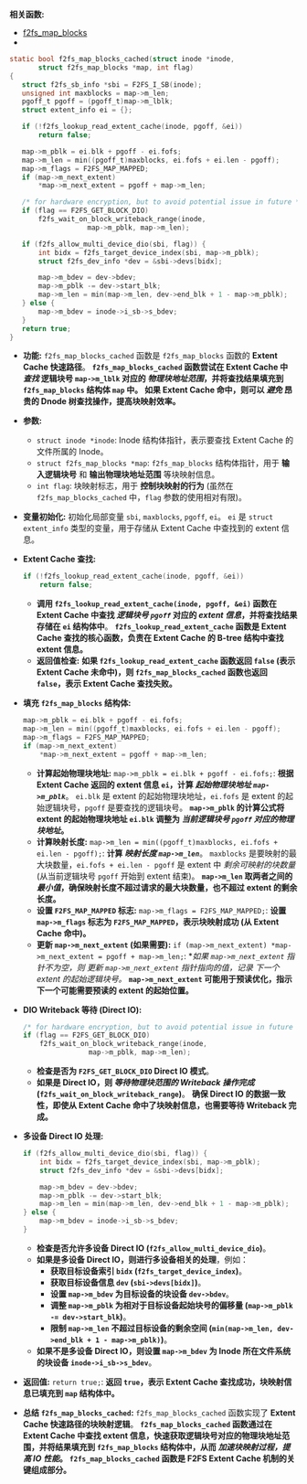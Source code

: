  **相关函数:**
* [f2fs_map_blocks](https://github.com/sigmanature/learn_os_note/blob/main/6.13.1%E5%86%85%E6%A0%B8%E6%96%87%E6%A1%A3%E6%B3%A8%E9%87%8A/fs/f2fs/data.c/f2fs_map_blocks.md)
* 
 ```c
static bool f2fs_map_blocks_cached(struct inode *inode,
		struct f2fs_map_blocks *map, int flag)
{
	struct f2fs_sb_info *sbi = F2FS_I_SB(inode);
	unsigned int maxblocks = map->m_len;
	pgoff_t pgoff = (pgoff_t)map->m_lblk;
	struct extent_info ei = {};

	if (!f2fs_lookup_read_extent_cache(inode, pgoff, &ei))
		return false;

	map->m_pblk = ei.blk + pgoff - ei.fofs;
	map->m_len = min((pgoff_t)maxblocks, ei.fofs + ei.len - pgoff);
	map->m_flags = F2FS_MAP_MAPPED;
	if (map->m_next_extent)
		*map->m_next_extent = pgoff + map->m_len;

	/* for hardware encryption, but to avoid potential issue in future */
	if (flag == F2FS_GET_BLOCK_DIO)
		f2fs_wait_on_block_writeback_range(inode,
					map->m_pblk, map->m_len);

	if (f2fs_allow_multi_device_dio(sbi, flag)) {
		int bidx = f2fs_target_device_index(sbi, map->m_pblk);
		struct f2fs_dev_info *dev = &sbi->devs[bidx];

		map->m_bdev = dev->bdev;
		map->m_pblk -= dev->start_blk;
		map->m_len = min(map->m_len, dev->end_blk + 1 - map->m_pblk);
	} else {
		map->m_bdev = inode->i_sb->s_bdev;
	}
	return true;
}
```

*   **功能:** `f2fs_map_blocks_cached` 函数是 `f2fs_map_blocks` 函数的 **Extent Cache 快速路径**。  **`f2fs_map_blocks_cached` 函数尝试在 Extent Cache 中 *查找* 逻辑块号 `map->m_lblk` 对应的 *物理块地址范围*，并将查找结果填充到 `f2fs_map_blocks` 结构体 `map` 中。**  **如果 Extent Cache 命中，则可以 *避免* 昂贵的 Dnode 树查找操作，提高块映射效率。**

*   **参数:**
    *   `struct inode *inode`:  Inode 结构体指针，表示要查找 Extent Cache 的文件所属的 Inode。
    *   `struct f2fs_map_blocks *map`:  `f2fs_map_blocks` 结构体指针，用于 **输入逻辑块号** 和 **输出物理块地址范围** 等块映射信息。
    *   `int flag`:  块映射标志，用于 **控制块映射的行为** (虽然在 `f2fs_map_blocks_cached` 中，`flag` 参数的使用相对有限)。

*   **变量初始化:**  初始化局部变量 `sbi`, `maxblocks`, `pgoff`, `ei`。  `ei` 是 `struct extent_info` 类型的变量，用于存储从 Extent Cache 中查找到的 extent 信息。

*   **Extent Cache 查找:**
    ```c
    if (!f2fs_lookup_read_extent_cache(inode, pgoff, &ei))
        return false;
    ```
    *   **调用 `f2fs_lookup_read_extent_cache(inode, pgoff, &ei)` 函数在 Extent Cache 中查找 *逻辑块号 `pgoff`* 对应的 *extent 信息*，并将查找结果存储在 `ei` 结构体中**。  **`f2fs_lookup_read_extent_cache` 函数是 Extent Cache 查找的核心函数，负责在 Extent Cache 的 B-tree 结构中查找 extent 信息。**
    *   **返回值检查:**  **如果 `f2fs_lookup_read_extent_cache` 函数返回 `false` (表示 Extent Cache 未命中)，则 `f2fs_map_blocks_cached` 函数也返回 `false`，表示 Extent Cache 查找失败。**

*   **填充 `f2fs_map_blocks` 结构体:**
    ```c
    map->m_pblk = ei.blk + pgoff - ei.fofs;
    map->m_len = min((pgoff_t)maxblocks, ei.fofs + ei.len - pgoff);
    map->m_flags = F2FS_MAP_MAPPED;
    if (map->m_next_extent)
        *map->m_next_extent = pgoff + map->m_len;
    ```
    *   **计算起始物理块地址:**  `map->m_pblk = ei.blk + pgoff - ei.fofs;`:  **根据 Extent Cache 返回的 extent 信息 `ei`，计算 *起始物理块地址 `map->m_pblk`***。  `ei.blk` 是 extent 的起始物理块地址，`ei.fofs` 是 extent 的起始逻辑块号，`pgoff` 是要查找的逻辑块号。  **`map->m_pblk` 的计算公式将 extent 的起始物理块地址 `ei.blk` 调整为 *当前逻辑块号 `pgoff` 对应的物理块地址*。**
    *   **计算映射长度:**  `map->m_len = min((pgoff_t)maxblocks, ei.fofs + ei.len - pgoff);`:  **计算 *映射长度 `map->m_len`***。  `maxblocks` 是要映射的最大块数量，`ei.fofs + ei.len - pgoff` 是 extent 中 *剩余可映射的块数量* (从当前逻辑块号 `pgoff` 开始到 extent 结束)。  **`map->m_len` 取两者之间的 *最小值*，确保映射长度不超过请求的最大块数量，也不超过 extent 的剩余长度。**
    *   **设置 `F2FS_MAP_MAPPED` 标志:**  `map->m_flags = F2FS_MAP_MAPPED;`:  **设置 `map->m_flags` 标志为 `F2FS_MAP_MAPPED`，表示块映射成功 (从 Extent Cache 命中)。**
    *   **更新 `map->m_next_extent` (如果需要):**  `if (map->m_next_extent) *map->m_next_extent = pgoff + map->m_len;`:  **如果 `map->m_next_extent` 指针不为空，则 *更新 `map->m_next_extent` 指针指向的值，记录 *下一个 extent 的起始逻辑块号*。**  **`map->m_next_extent` 可能用于预读优化，指示下一个可能需要预读的 extent 的起始位置。**

*   **DIO Writeback 等待 (Direct IO):**
    ```c
    /* for hardware encryption, but to avoid potential issue in future */
    if (flag == F2FS_GET_BLOCK_DIO)
        f2fs_wait_on_block_writeback_range(inode,
                    map->m_pblk, map->m_len);
    ```
    *   **检查是否为 `F2FS_GET_BLOCK_DIO` Direct IO 模式**。
    *   **如果是 Direct IO，则 *等待物理块范围的 Writeback 操作完成* (`f2fs_wait_on_block_writeback_range`)**。  **确保 Direct IO 的数据一致性，即使从 Extent Cache 命中了块映射信息，也需要等待 Writeback 完成。**

*   **多设备 Direct IO 处理:**
    ```c
    if (f2fs_allow_multi_device_dio(sbi, flag)) {
        int bidx = f2fs_target_device_index(sbi, map->m_pblk);
        struct f2fs_dev_info *dev = &sbi->devs[bidx];

        map->m_bdev = dev->bdev;
        map->m_pblk -= dev->start_blk;
        map->m_len = min(map->m_len, dev->end_blk + 1 - map->m_pblk);
    } else {
        map->m_bdev = inode->i_sb->s_bdev;
    }
    ```
    *   **检查是否允许多设备 Direct IO (`f2fs_allow_multi_device_dio`)**。
    *   **如果是多设备 Direct IO，则进行多设备相关的处理**，例如：
        *   **获取目标设备索引 `bidx` (`f2fs_target_device_index`)**。
        *   **获取目标设备信息 `dev` (`sbi->devs[bidx]`)**。
        *   **设置 `map->m_bdev` 为目标设备的块设备 `dev->bdev`**。
        *   **调整 `map->m_pblk` 为相对于目标设备起始块号的偏移量 (`map->m_pblk -= dev->start_blk`)**。
        *   **限制 `map->m_len` 不超过目标设备的剩余空间 (`min(map->m_len, dev->end_blk + 1 - map->m_pblk)`)**。
    *   **如果不是多设备 Direct IO，则设置 `map->m_bdev` 为 Inode 所在文件系统的块设备 `inode->i_sb->s_bdev`**。

*   **返回值:**  `return true;`:  **返回 `true`，表示 Extent Cache 查找成功，块映射信息已填充到 `map` 结构体中。**

*   **总结 `f2fs_map_blocks_cached`:**  `f2fs_map_blocks_cached` 函数实现了 **Extent Cache 快速路径的块映射逻辑**。  **`f2fs_map_blocks_cached` 函数通过在 Extent Cache 中查找 extent 信息，快速获取逻辑块号对应的物理块地址范围，并将结果填充到 `f2fs_map_blocks` 结构体中，从而 *加速块映射过程，提高 IO 性能*。**  **`f2fs_map_blocks_cached` 函数是 F2FS Extent Cache 机制的关键组成部分。**



